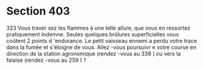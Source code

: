 # Section 403

323
Vous traver sez les flammes à une telle allure, que vous en
ressortez pratiquement indemne. Seules quelques brûlures
superficielles vous coûtent 2 points d 'endurance.  Le petit
vaisseau ennemi a perdu votre trace dans la fumée et s'éloigne de
vous. Allez -vous poursuivr e votre course en direction de la
station agronomique (rendez -vous au 338 ) ou vers la falaise
(rendez -vous au 259 ) ?